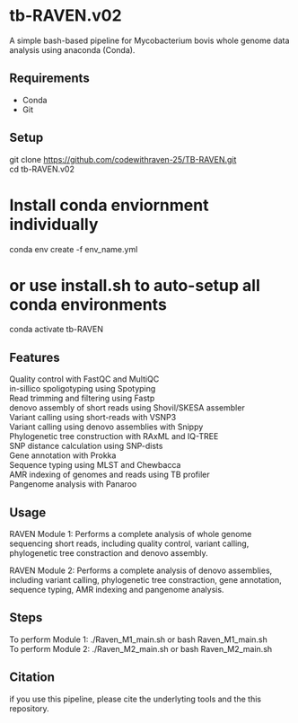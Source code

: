 # tb-RAVEN.v02
A simple bash-based pipeline for Mycobacterium bovis whole genome data analysis using anaconda (Conda).

## Requirements
- Conda <BR>
- Git <BR>

## Setup
git clone https://github.com/codewithraven-25/TB-RAVEN.git <BR>
cd tb-RAVEN.v02 <BR>
# Install conda enviornment individually <BR>
conda env create -f env_name.yml <BR>
# or use install.sh to auto-setup all conda environments <BR>
conda activate tb-RAVEN <BR>

## Features
Quality control with FastQC and MultiQC <BR>
in-sillico spoligotyping using Spotyping <BR>
Read trimming and filtering using Fastp <BR>
denovo assembly of short reads using Shovil/SKESA assembler <BR>
Variant calling using short-reads with VSNP3 <BR>
Variant calling using denovo assemblies with Snippy <BR>
Phylogenetic tree construction with RAxML and IQ-TREE <BR>
SNP distance calculation using SNP-dists <BR>
Gene annotation with Prokka <BR>
Sequence typing using MLST and Chewbacca <BR>
AMR indexing of genomes and reads using TB profiler <BR>
Pangenome analysis with Panaroo


## Usage
RAVEN Module 1: Performs a complete analysis of whole genome sequencing short reads, including quality control, variant calling, phylogenetic tree constraction and denovo assembly. 

RAVEN Module 2: Performs a complete analysis of denovo assemblies, including variant calling, phylogenetic tree constraction, gene annotation, sequence typing, AMR indexing and pangenome analysis. 


## Steps
To perform Module 1: ./Raven_M1_main.sh  or bash Raven_M1_main.sh <BR>
To perform Module 2: ./Raven_M2_main.sh  or bash Raven_M2_main.sh <BR>

## Citation
if you use this pipeline, please cite the underlyting tools and the this repository.

